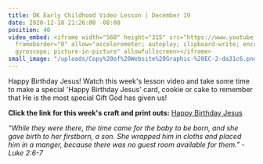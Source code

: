 ```yaml
---
title: DK Early Childhood Video Lesson | December 19
date: 2020-12-18 21:26:00 -08:00
position: 40
video_embed: <iframe width="560" height="315" src="https://www.youtube.com/embed/ln4Eb_FwT7o"
  frameborder="0" allow="accelerometer; autoplay; clipboard-write; encrypted-media;
  gyroscope; picture-in-picture" allowfullscreen></iframe>
small_image: "/uploads/Copy%20of%20Website%20Graphic-%20EC-2-da31c6.png"
---
```


Happy Birthday Jesus! Watch this week's lesson video and take some time to make a special 'Happy Birthday Jesus' card, cookie or cake to remember that He is the most special Gift God has given us!

**Click the link for this week's craft and print outs:**
[Happy Birthday Jesus](https://drive.google.com/file/d/1NJgJtwjvmUPaDunHnUyov3CFg_jPL-ZR/view?usp=sharing)

*“While they were there, the time came for the baby to be born, and she gave birth to her firstborn, a son. She wrapped him in cloths and placed him in a manger, because there was no guest room available for them.” -Luke 2:6-7*